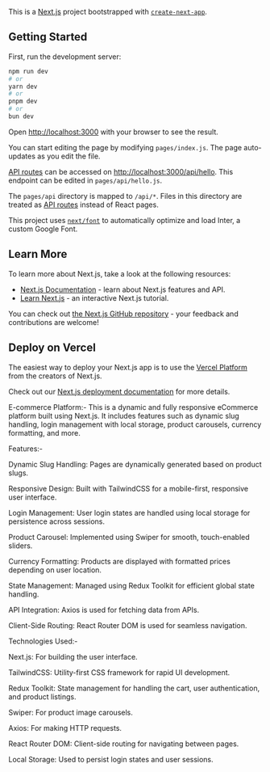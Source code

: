 This is a [Next.js](https://nextjs.org/) project bootstrapped with [`create-next-app`](https://github.com/vercel/next.js/tree/canary/packages/create-next-app).

## Getting Started

First, run the development server:

```bash
npm run dev
# or
yarn dev
# or
pnpm dev
# or
bun dev
```

Open [http://localhost:3000](http://localhost:3000) with your browser to see the result.

You can start editing the page by modifying `pages/index.js`. The page auto-updates as you edit the file.

[API routes](https://nextjs.org/docs/api-routes/introduction) can be accessed on [http://localhost:3000/api/hello](http://localhost:3000/api/hello). This endpoint can be edited in `pages/api/hello.js`.

The `pages/api` directory is mapped to `/api/*`. Files in this directory are treated as [API routes](https://nextjs.org/docs/api-routes/introduction) instead of React pages.

This project uses [`next/font`](https://nextjs.org/docs/basic-features/font-optimization) to automatically optimize and load Inter, a custom Google Font.

## Learn More

To learn more about Next.js, take a look at the following resources:

- [Next.js Documentation](https://nextjs.org/docs) - learn about Next.js features and API.
- [Learn Next.js](https://nextjs.org/learn) - an interactive Next.js tutorial.

You can check out [the Next.js GitHub repository](https://github.com/vercel/next.js/) - your feedback and contributions are welcome!

## Deploy on Vercel

The easiest way to deploy your Next.js app is to use the [Vercel Platform](https://vercel.com/new?utm_medium=default-template&filter=next.js&utm_source=create-next-app&utm_campaign=create-next-app-readme) from the creators of Next.js.

Check out our [Next.js deployment documentation](https://nextjs.org/docs/deployment) for more details.



E-commerce Platform:-
This is a dynamic and fully responsive eCommerce platform built using Next.js. It includes features such as dynamic slug handling, login management with local storage, product carousels, currency formatting, and more.

Features:-

Dynamic Slug Handling: Pages are dynamically generated based on product slugs.

Responsive Design: Built with TailwindCSS for a mobile-first, responsive user interface.

Login Management: User login states are handled using local storage for persistence across sessions.

Product Carousel: Implemented using Swiper for smooth, touch-enabled sliders.

Currency Formatting: Products are displayed with formatted prices depending on user location.

State Management: Managed using Redux Toolkit for efficient global state handling.

API Integration: Axios is used for fetching data from APIs.

Client-Side Routing: React Router DOM is used for seamless navigation.

Technologies Used:-

Next.js: For building the user interface.

TailwindCSS: Utility-first CSS framework for rapid UI development.

Redux Toolkit: State management for handling the cart, user authentication, and product listings.

Swiper: For product image carousels.

Axios: For making HTTP requests.

React Router DOM: Client-side routing for navigating between pages.

Local Storage: Used to persist login states and user sessions.